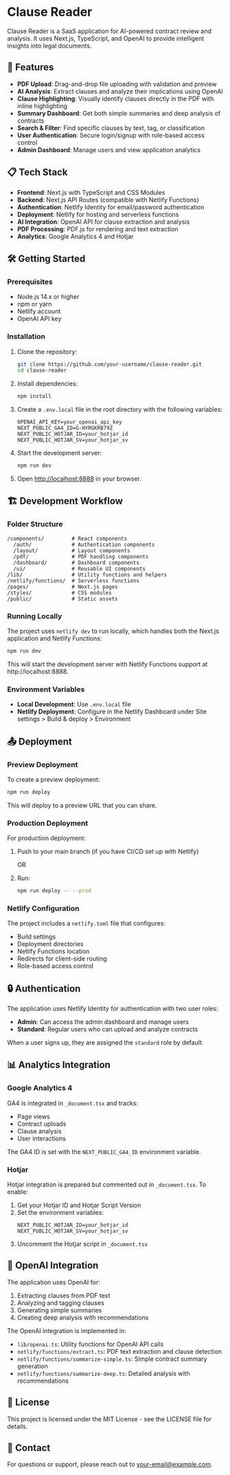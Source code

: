 # Clause Reader

Clause Reader is a SaaS application for AI-powered contract review and analysis. It uses Next.js, TypeScript, and OpenAI to provide intelligent insights into legal documents.

## 🚀 Features

- **PDF Upload**: Drag-and-drop file uploading with validation and preview
- **AI Analysis**: Extract clauses and analyze their implications using OpenAI
- **Clause Highlighting**: Visually identify clauses directly in the PDF with inline highlighting
- **Summary Dashboard**: Get both simple summaries and deep analysis of contracts
- **Search & Filter**: Find specific clauses by text, tag, or classification
- **User Authentication**: Secure login/signup with role-based access control
- **Admin Dashboard**: Manage users and view application analytics

## 📋 Tech Stack

- **Frontend**: Next.js with TypeScript and CSS Modules
- **Backend**: Next.js API Routes (compatible with Netlify Functions)
- **Authentication**: Netlify Identity for email/password authentication
- **Deployment**: Netlify for hosting and serverless functions
- **AI Integration**: OpenAI API for clause extraction and analysis
- **PDF Processing**: PDF.js for rendering and text extraction
- **Analytics**: Google Analytics 4 and Hotjar

## 🛠️ Getting Started

### Prerequisites

- Node.js 14.x or higher
- npm or yarn
- Netlify account
- OpenAI API key

### Installation

1. Clone the repository:
   ```bash
   git clone https://github.com/your-username/clause-reader.git
   cd clause-reader
   ```

2. Install dependencies:
   ```bash
   npm install
   ```

3. Create a `.env.local` file in the root directory with the following variables:
   ```
   OPENAI_API_KEY=your_openai_api_key
   NEXT_PUBLIC_GA4_ID=G-HYRGKRB79Z
   NEXT_PUBLIC_HOTJAR_ID=your_hotjar_id
   NEXT_PUBLIC_HOTJAR_SV=your_hotjar_sv
   ```

4. Start the development server:
   ```bash
   npm run dev
   ```

5. Open [http://localhost:8888](http://localhost:8888) in your browser.

## 🏗️ Development Workflow

### Folder Structure

```
/components/         # React components
  /auth/             # Authentication components
  /layout/           # Layout components
  /pdf/              # PDF handling components
  /dashboard/        # Dashboard components
  /ui/               # Reusable UI components
/lib/                # Utility functions and helpers
/netlify/functions/  # Serverless functions
/pages/              # Next.js pages
/styles/             # CSS modules
/public/             # Static assets
```

### Running Locally

The project uses `netlify dev` to run locally, which handles both the Next.js application and Netlify Functions:

```bash
npm run dev
```

This will start the development server with Netlify Functions support at http://localhost:8888.

### Environment Variables

- **Local Development**: Use `.env.local` file
- **Netlify Deployment**: Configure in the Netlify Dashboard under Site settings > Build & deploy > Environment

## 📤 Deployment

### Preview Deployment

To create a preview deployment:

```bash
npm run deploy
```

This will deploy to a preview URL that you can share.

### Production Deployment

For production deployment:

1. Push to your main branch (if you have CI/CD set up with Netlify)
   
   OR

2. Run:
   ```bash
   npm run deploy -- --prod
   ```

### Netlify Configuration

The project includes a `netlify.toml` file that configures:
- Build settings
- Deployment directories
- Netlify Functions location
- Redirects for client-side routing
- Role-based access control

## 🔒 Authentication

The application uses Netlify Identity for authentication with two user roles:
- **Admin**: Can access the admin dashboard and manage users
- **Standard**: Regular users who can upload and analyze contracts

When a user signs up, they are assigned the `standard` role by default.

## 📊 Analytics Integration

### Google Analytics 4

GA4 is integrated in `_document.tsx` and tracks:
- Page views
- Contract uploads
- Clause analysis
- User interactions

The GA4 ID is set with the `NEXT_PUBLIC_GA4_ID` environment variable.

### Hotjar

Hotjar integration is prepared but commented out in `_document.tsx`. To enable:

1. Get your Hotjar ID and Hotjar Script Version
2. Set the environment variables:
   ```
   NEXT_PUBLIC_HOTJAR_ID=your_hotjar_id
   NEXT_PUBLIC_HOTJAR_SV=your_hotjar_sv
   ```
3. Uncomment the Hotjar script in `_document.tsx`

## 🤖 OpenAI Integration

The application uses OpenAI for:
1. Extracting clauses from PDF text
2. Analyzing and tagging clauses
3. Generating simple summaries
4. Creating deep analysis with recommendations

The OpenAI integration is implemented in:
- `lib/openai.ts`: Utility functions for OpenAI API calls
- `netlify/functions/extract.ts`: PDF text extraction and clause detection
- `netlify/functions/summarize-simple.ts`: Simple contract summary generation
- `netlify/functions/summarize-deep.ts`: Detailed analysis with recommendations

## 📄 License

This project is licensed under the MIT License - see the LICENSE file for details.

## 📧 Contact

For questions or support, please reach out to [your-email@example.com](mailto:your-email@example.com).